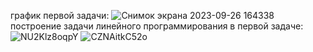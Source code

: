 график первой задачи: 
![Снимок экрана 2023-09-26 164338](https://github.com/Ling205/DzKPz2/assets/139348078/1c23ad47-df18-4917-8a17-a2321f37cc71)
построение задачи линейного программирования в первой задаче:
![NU2Klz8oqpY](https://github.com/Ling205/DzKPz2/assets/139348078/48b7927b-89d0-4930-8f95-1cf6ee58ca48)
![CZNAitkC52o](https://github.com/Ling205/DzKPz2/assets/139348078/12354e4a-311e-4c87-92bb-b115fad6eece)
